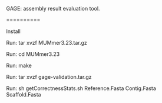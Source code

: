 GAGE: assembly result evaluation tool.  

==========

Install

Run: tar xvzf MUMmer3.23.tar.gz

Run: cd MUMmer3.23

Run: make

Run: tar xvzf gage-validation.tar.gz

Run: sh getCorrectnessStats.sh Reference.Fasta Contig.Fasta Scaffold.Fasta

